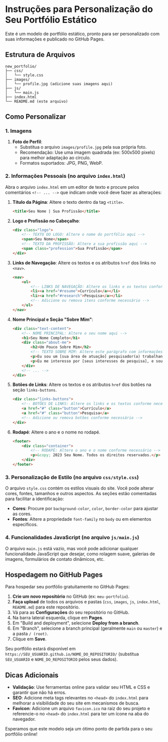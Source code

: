 # Instruções para Personalização do Seu Portfólio Estático

Este é um modelo de portfólio estático, pronto para ser personalizado com suas informações e publicado no GitHub Pages.

## Estrutura de Arquivos

```
new_portfolio/
├── css/
│   └── style.css
├── images/
│   └── profile.jpg (adicione suas imagens aqui)
├── js/
│   └── main.js
├── index.html
└── README.md (este arquivo)
```

## Como Personalizar

### 1. Imagens

1.  **Foto de Perfil**: 
    -   Substitua o arquivo `images/profile.jpg` pela sua própria foto.
    -   Recomendação: Use uma imagem quadrada (ex: 500x500 pixels) para melhor adaptação ao círculo.
    -   Formatos suportados: JPG, PNG, WebP.

### 2. Informações Pessoais (no arquivo `index.html`)

Abra o arquivo `index.html` em um editor de texto e procure pelos comentários `<!-- ... -->` que indicam onde você deve fazer as alterações:

1.  **Título da Página**: Altere o texto dentro da tag `<title>`.
    ```html
    <title>Seu Nome | Sua Profissão</title>
    ```

2.  **Logo e Profissão no Cabeçalho**: 
    ```html
    <div class="logo">
        <!-- TEXTO DO LOGO: Altere o nome do portfólio aqui -->
        <span>Seu Nome</span>
        <!-- TEXTO DA PROFISSÃO: Altere a sua profissão aqui -->
        <span class="profession">Sua Profissão</span>
    </div>
    ```

3.  **Links de Navegação**: Altere os textos e os atributos `href` dos links no `<nav>`.
    ```html
    <nav>
        <ul>
            <!-- LINKS DE NAVEGAÇÃO: Altere os links e os textos conforme necessário -->
            <li><a href="#resume">Currículo</a></li>
            <li><a href="#research">Pesquisa</a></li>
            <!-- Adicione ou remova itens conforme necessário -->
        </ul>
    </nav>
    ```

4.  **Nome Principal e Seção "Sobre Mim"**: 
    ```html
    <div class="text-content">
        <!-- NOME PRINCIPAL: Altere o seu nome aqui -->
        <h1>Seu Nome Completo</h1>
        <div class="about-me">
            <h2>Um Pouco Sobre Mim</h2>
            <!-- TEXTO SOBRE MIM: Altere este parágrafo com informações sobre você. -->
            <p>Eu sou um [sua área de atuação] pesquisador(a) trabalhando em [sua instituição]. Antes disso, eu era [sua posição anterior] em [instituição anterior].</p>
            <p>Eu me interesso por [seus interesses de pesquisa], e sou particularmente interessado(a) em aplicações de [suas habilidades/ferramentas] para extrair informações de [seus dados/domínio].</p>
        </div>
        <!-- ... -->
    </div>
    ```

5.  **Botões de Links**: Altere os textos e os atributos `href` dos botões na seção `links-buttons`.
    ```html
    <div class="links-buttons">
        <!-- BOTÕES DE LINKS: Altere os links e os textos conforme necessário -->
        <a href="#" class="button">Currículo</a>
        <a href="#" class="button">Pesquisa</a>
        <!-- Adicione ou remova botões conforme necessário -->
    </div>
    ```

6.  **Rodapé**: Altere o ano e o nome no rodapé.
    ```html
    <footer>
        <div class="container">
            <!-- RODAPÉ: Altere o ano e o nome conforme necessário -->
            <p>&copy; 2023 Seu Nome. Todos os direitos reservados.</p>
        </div>
    </footer>
    ```

### 3. Personalização de Estilo (no arquivo `css/style.css`)

O arquivo `style.css` contém os estilos visuais do site. Você pode alterar cores, fontes, tamanhos e outros aspectos. As seções estão comentadas para facilitar a identificação:

-   **Cores**: Procure por `background-color`, `color`, `border-color` para ajustar as cores.
-   **Fontes**: Altere a propriedade `font-family` no `body` ou em elementos específicos.

### 4. Funcionalidades JavaScript (no arquivo `js/main.js`)

O arquivo `main.js` está vazio, mas você pode adicionar qualquer funcionalidade JavaScript que desejar, como rolagem suave, galerias de imagens, formulários de contato dinâmicos, etc.

## Hospedagem no GitHub Pages

Para hospedar seu portfólio gratuitamente no GitHub Pages:

1.  **Crie um novo repositório** no GitHub (ex: `meu-portfolio`).
2.  **Faça upload** de todos os arquivos e pastas (`css`, `images`, `js`, `index.html`, `README.md`) para este repositório.
3.  Vá para as **Configurações** do seu repositório no GitHub.
4.  Na barra lateral esquerda, clique em **Pages**.
5.  Em "Build and deployment", selecione **Deploy from a branch**.
6.  Em "Branch", selecione a branch principal (geralmente `main` ou `master`) e a pasta `/ (root)`.
7.  Clique em **Save**.

Seu portfólio estará disponível em `https://SEU_USUARIO.github.io/NOME_DO_REPOSITORIO/` (substitua `SEU_USUARIO` e `NOME_DO_REPOSITORIO` pelos seus dados).

## Dicas Adicionais

-   **Validação**: Use ferramentas online para validar seu HTML e CSS e garantir que não há erros.
-   **SEO**: Adicione meta tags relevantes no `<head>` do `index.html` para melhorar a visibilidade do seu site em mecanismos de busca.
-   **Favicon**: Adicione um arquivo `favicon.ico` na raiz do seu projeto e referencie-o no `<head>` do `index.html` para ter um ícone na aba do navegador.

Esperamos que este modelo seja um ótimo ponto de partida para o seu portfólio online!

